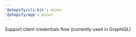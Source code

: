 ```yaml
---
'@shopify/cli-kit': minor
'@shopify/app': minor
---
```


Support client credentials flow (currently used in GraphiQL)
